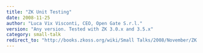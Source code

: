 ```yaml
---
title: "ZK Unit Testing"
date: 2008-11-25
author: "Luca Vix Visconti, CEO, Open Gate S.r.l."
version: "Any version. Tested with ZK 3.0.x and 3.5.x"
category: small-talk
redirect_to: "http://books.zkoss.org/wiki/Small Talks/2008/November/ZK Unit Testing"
---
```

